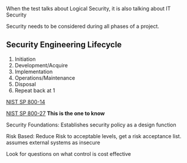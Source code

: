 When the test talks about Logical Security, it is also talking about IT Security

Security needs to be considered during all phases of a project.

## Security Engineering Lifecycle
1. Initiation
2. Development/Acquire
3. Implementation
4. Operations/Maintenance
5. Disposal
6. Repeat back at 1

[NIST SP 800-14](https://csrc.nist.gov/publications/detail/sp/800-14/archive/1996-09-03) 

[NIST SP 800-27](https://csrc.nist.gov/publications/detail/sp/800-27/rev-a/archive/2004-06-21) **This is the one to know**

Security Foundations:  Establishes security policy as a design function

Risk Based:  Reduce Risk to acceptable levels, get a risk acceptance list.  assumes external systems as insecure

Look for questions on what control is cost effective